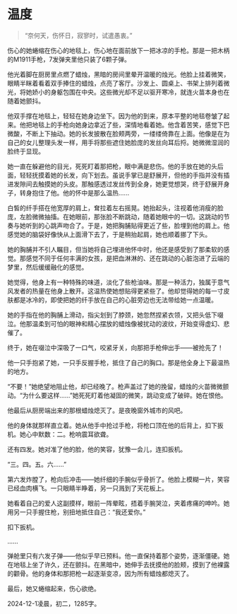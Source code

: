 # 温度

> “奈何天，伤怀日，寂寥时，试遣愚衷。”

伤心的她蜷缩在伤心的地毯上，伤心地在面前放下一把冰凉的手枪。那是一把木柄的M1911手枪，7发弹夹里他只装了6颗子弹。

他光着脚在厨房里点燃了蜡烛，黑暗的房间里晕开温暖的烛光。他脸上挂着微笑，眼睛半眯着看着双手捧住的蜡烛，点亮了客厅。沙发上、圆桌上、书架上排列着微光，将她娇小的身躯包围在中央。这些微光却不足以驱开寒冷，就连火苗本身也在随着她颤抖。

他双手撑在地毯上，轻轻在她身边坐下。因为他的到来，原本平整的地毯卷皱了起来。他把地毯上的手枪向她身边拿近了些，深情地看着她。他含着苦笑，感觉下巴微酸，不断上下抽动。她的长发披散在脸颊两旁，一缕缕倚靠在上面。他像是在为自己的女儿整理头发一样，用手将那些遮住她脸庞的发丝向耳后捋。她微微湿润的脸终于显现。

她一直在躲避他的目光，死死盯着那把枪，眼中满是悲伤。他的手放在她的头后面，轻轻抚摸着她的长发，向下划去。虽说手掌已是舒展开，但他的手指并没有插进发隙间去触摸她的头皮。那触感透过发丝传到全身，她更觉想哭，终于舒展开身子，转身抱住了他。他的怀中是那么温热......

白皙的纤手搭在他宽厚的肩上，耷拉着左右摇晃。她抬起头，注视着他消瘦的脸庞，左脸微微抽搐。在她眼前，那张脸不断跳动，随着她眼中的一切。这跳动的节奏与她听到的心跳声吻合了。于是，她把胸脯贴得更近了些，脸埋到他的肩上。他感觉她的脑袋好像快从上面滑下去了，于是稍抬起肩，她也顺着挪了下头。

她的胸脯并不引人瞩目，但当她将自己埋进他怀中时，他还是感受到了那柔软的感觉。那感觉不同于任何丰满的女孩，是把血淋淋的、还在跳动的心脏泡进了云端的梦里，然后缓缓融化的感觉。

她觉得，他身上有一种特殊的味道，淡化了些枪油味。那是一种活力，独属于意气风发者的热量在他身上散开。这温热使她想贴得更紧些了。他却觉得她的每一寸皮肤都是冰冷的，即使把她的纤手放在自己的心脏旁边也无法带给她一点温暖。

她的手指在他的胸脯上滑动，指尖划到了脖颈，她忽然捏紧衣领，又把头低下啜泣。他那温柔到可怕的眼神和精心摆放的蜡烛像被扰动的波纹，开始变得虚幻、悲催了。

终于，她在啜泣中深吸了一口气，咬紧牙关，向那把手枪伸出手——被抢先了！

他一只手抱紧了她，一只手反握手枪，抵住了自己的胸口。那是他全身上下最温热的地方。

“不要！”她绝望地阻止他，却已经晚了。枪声盖过了她的挽留，蜡烛的火苗微微颤动。“为什么要这样......”她死死盯着他凝固的微笑，跳动变成了破碎。她在恨他。

他最后从厨房端出来的那根蜡烛熄灭了。是夜晚窗外城市的风吧。

他的身体就那样直立着。她从他手中抢过手枪，将枪口顶在他的后背上，扣下扳机。她心中默数：二。枪响震耳欲聋。

还有四发。她对准了他的脸，他的笑容，犹豫一会儿，连扣扳机。

“三。四。五。六......”

第六发炸膛了，枪向后冲击——她纤细的手腕似乎骨折了。他脸上模糊一片，笑容已经血肉横飞。一只眼睛半睁着，另一只溅到了天花板上。

她看着自己的爱人这副摸样，眼前一阵晕眩，捂着手腕哭泣，夹着疼痛的呻吟。她用另一只手握住枪，别扭地抵住自己：“我还爱你。”

扣下扳机。

......

弹舱里只有六发子弹——他似乎早已预料。他一直保持着那个姿势，逐渐僵硬。她在地毯上坐了许久，还在颤抖。在黑暗中，她伸手去抚摸他的脸颊，摸到了他裸露的颧骨。他的身体和那把枪一起逐渐变凉，因为所有蜡烛都熄灭了。

最后，她又蜷缩起来，伤心欲绝。

2024-12-1凌晨，初二，1285字。